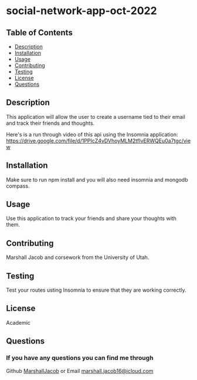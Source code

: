 # social-network-app-oct-2022

## Table of Contents
- [Description](#description)
- [Installation](#installation)
- [Usage](#usage)
- [Contributing](#contributing)
- [Testing](#testing)
- [License](#license)
- [Questions](#userName)

## Description
This application will allow the user to create a username tied to their email and track their friends and thoughts.

Here's is a run through video of this api using the Insomnia application: https://drive.google.com/file/d/1PPIcZ4vDVhoyMLM2tfIvERWQEu0a7tgc/view

## Installation
Make sure to run npm install and you will also need insomnia and mongodb compass.

## Usage
Use this application to track your friends and share your thoughts with them.

## Contributing
Marshall Jacob and corsework from the University of Utah.

## Testing
Test your routes usting Insomnia to ensure that they are working correctly.

## License
Academic

## Questions

### If you have any questions you can find me through

Github [MarshallJacob](https://github.com/MarshallJacob)
or
Email marshall.jacob16@icloud.com
